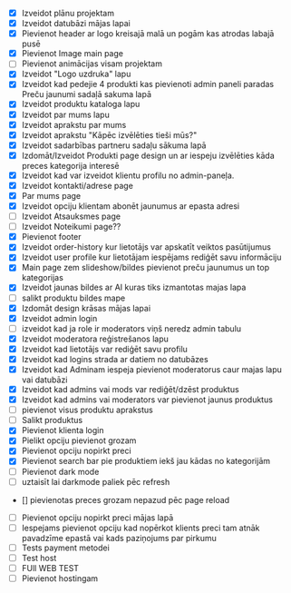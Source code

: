 - [X] Izveidot plānu projektam
- [X] Izveidot datubāzi mājas lapai
- [x] Pievienot header ar logo kreisajā malā un pogām kas atrodas labajā pusē
- [x] Pievienot Image main page
- [ ] Pievienot animācijas visam projektam
- [x] Izveidot "Logo uzdruka" lapu
- [x] Izveidot kad pedejie 4 produkti kas pievienoti admin paneli paradas Preču jaunumi sadaļā sakuma lapā
- [x] Izveidot produktu kataloga lapu
- [x] Izveidot par mums lapu
- [x] Izveidot aprakstu par mums
- [x] Izveidot aprakstu "Kāpēc izvēlēties tieši mūs?"
- [x] Izveidot sadarbības partneru sadaļu sākuma lapā
- [x] Izdomāt/Izveidot Produkti page design un ar iespeju izvēlēties kāda preces kategorija interesē
- [x] Izveidot kad var izveidot klientu profilu no admin-paneļa.
- [x] Izveidot kontakti/adrese page
- [x] Par mums page
- [x] Izveidot opciju klientam abonēt jaunumus ar epasta adresi
- [ ] Izveidot Atsauksmes page
- [ ] Izveidot Noteikumi page??
- [x] Pievienot footer
- [x] Izveidot order-history kur lietotājs var apskatīt veiktos pasūtijumus
- [x] Izveidot user profile kur lietotājam iespējams rediģēt savu informāciju
- [x] Main page zem slideshow/bildes pievienot preču jaunumus un top kategorijas
- [x] Izveidot jaunas bildes ar AI kuras tiks izmantotas majas lapa
- [ ] salikt produktu bildes mape
- [x] Izdomāt design krāsas mājas lapai
- [x] Izveidot admin login
- [ ] izveidot kad ja role ir moderators viņš neredz admin tabulu
- [x] Izveidot moderatora reģistrešanos lapu
- [x] Izveidot kad lietotājs var rediģēt savu profilu
- [x] Izveidot kad logins strada ar datiem no datubāzes
- [x] Izveidot kad Adminam iespeja pievienot moderatorus caur majas lapu vai datubāzi
- [x] Izveidot kad admins vai mods var rediģēt/dzēst produktus
- [x] Izveidot kad admins vai moderators var pievienot jaunus produktus
- [ ] pievienot visus produktu aprakstus
- [ ] Salikt produktus
- [x] Pievienot klienta login
- [x] Pielikt opciju pievienot grozam
- [x] Pievienot opciju nopirkt preci
- [x] Pievienot search bar pie produktiem iekš jau kādas no kategorijām
- [ ] Pievienot dark mode
- [ ] uztaisīt lai darkmode paliek pēc refresh
- [] pievienotas preces grozam nepazud pēc page reload
- [ ] Pievienot opciju nopirkt preci mājas lapā
- [ ] Iespejams pievienot opciju kad nopērkot klients preci tam atnāk pavadzīme epastā vai kads paziņojums par pirkumu
- [ ] Tests payment metodei
- [ ] Test host
- [ ] FUll WEB TEST
- [ ] Pievienot hostingam
